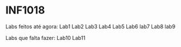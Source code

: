 # INF1018

Labs feitos até agora:
    Lab1
    Lab2
    Lab3
    Lab4
    Lab5
    Lab6
    lab7
    Lab8
    lab9

Labs que falta fazer:
    Lab10
    Lab11